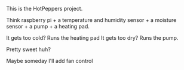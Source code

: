 This is the HotPeppers project.

Think raspberry pi + a temperature and humidity sensor + a moisture sensor + a pump + a heating pad.

It gets too cold?  Runs the heating pad
It gets too dry?  Runs the pump.

Pretty sweet huh?

Maybe someday I'll add fan control

